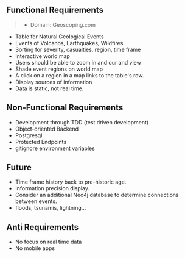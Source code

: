 ## Functional Requirements

> - Domain: Geoscoping.com

- Table for Natural Geological Events
- Events of Volcanos, Earthquakes, Wildfires
- Sorting for severity, casualties, region, time frame
- Interactive world map
- Users should be able to zoom in and our and view
- Shade event regions on world map
- A click on a region in a map links to the table's row.
- Display sources of information
- Data is static, not real time.

## Non-Functional Requirements

- Development through TDD (test driven development)
- Object-oriented Backend
- Postgresql
- Protected Endpoints
- gitignore environment variables

## Future

- Time frame history back to pre-historic age.
- Information precision display.
- Consider an additional Neo4j database to determine connections between events.
- floods, tsunamis, lightning...

## Anti Requirements

- No focus on real time data
- No mobile apps
